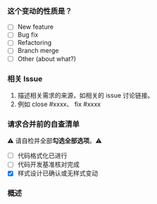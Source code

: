 ### 这个变动的性质是？
- [ ] New feature
- [ ] Bug fix
- [ ] Refactoring
- [ ] Branch merge
- [ ] Other (about what?)
### 相关 Issue
1. 描述相关需求的来源，如相关的 issue 讨论链接。
2. 例如 close #xxxx、 fix #xxxx
### 请求合并前的自查清单

⚠️ 请自检并全部**勾选全部选项**。⚠️

- [ ] 代码格式化已进行
- [ ] 代码开发基准核对完成
- [X] 样式设计已确认或无样式变动
 
### 概述

